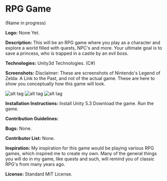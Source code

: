 # RPG Game
(Name in progress)

<b>Logo:</b>
None Yet.

<b>Description:</b>
This will be an RPG game where you play as a character and explore a world filled with quests, NPC's and more. Your ultimate goal is to save a princess, who is trapped in a castle by an evil boss.

<b>Technologies:</b>
Unity3d Technologies. (C#)

<b>Screenshots:</b>
Disclaimer: These are screenshots of Nintendo's Legend of Zelda: A Link to the Past, and not of the actual game. These are here to show you conceptually how this game will look.

![alt tag](https://i.ytimg.com/vi/w5REmtunJtY/maxresdefault.jpg)
![alt tag](http://umlconnector.com/wp-content/uploads/34385-Legend_of_Zelda_The_-_A_Link_to_the_Past_USA-10.jpg)
![alt tag](http://199.101.98.242/media/images/34385-Legend_of_Zelda,_The_-_A_Link_to_the_Past_(USA)-30.jpg)

<b>Installation Instructions:</b>
Install Unity 5.3
Download the game.
Run the game.

<b>Contribution Guidelines:</b>


<b>Bugs:</b>
None.

<b>Contributor List:</b>
None.

<b>Inspiration:</b>
My inspiration for this game would be playing various RPG games, which inspired me to create my own. Many of the general things you will do in my game, like quests and such, will remind you of classic RPG's from many years ago.

<b>License:</b>
Standard MIT License.
